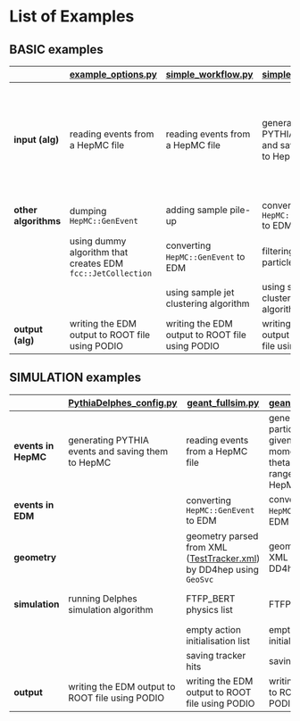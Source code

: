 List of Examples
===

## BASIC examples


|                      | [example_options.py](../options/example_options.py)         | [simple_workflow.py](../options/simple_workflow.py) | [simple_pythia.py](../options/simple_pythia.py)   | [particleGun.py](../../Generation/options/particleGun.py)                                                                         | [genJetClustering.py](../../Reconstruction/options/genJetClustering.py) |
|----------------------|-------------------------------------------------------------|-----------------------------------------------------|---------------------------------------------------|--------------------------------------------------------------------------------------------------------------------------------|----------------------------------------------------------------------|
| **input (alg)**      | reading events from a HepMC file                            | reading events from a HepMC file                    | generating PYTHIA events and saving them to HepMC | generating single particle events from a given list of types, with momentum, phi and theta from a given range, saving to HepMC | reading events from a HepMC file                                     |
| **other algorithms** |  dumping `HepMC::GenEvent`                                  | adding sample pile-up                 | converting `HepMC::GenEvent` to EDM               | dumping `HepMC::GenEvent`                                                                                                      | creating the histograms for HepMC                                    |
|                      | using dummy algorithm that creates EDM `fcc::JetCollection` | converting `HepMC::GenEvent` to EDM               | filtering MC particles                            | creating the histograms for HepMC                                                                                              | using sample jet clustering algorithm                                |
|                      |                                                             | using sample jet clustering algorithm          | using sample jet clustering algorithm             |                                                                                                                                | creating the histograms for jets                                     |
| **output (alg)**     | writing the EDM output to ROOT file using PODIO             | writing the EDM output to ROOT file using PODIO     | writing the EDM output to ROOT file using PODIO   | writing histograms to ROOT file                                                                                                | writing histograms to ROOT file                                      |


## SIMULATION examples


|                     | [PythiaDelphes_config.py](../../Sim/SimDelphesInterface/options/PythiaDelphes_config.py) | [geant_fullsim.py](../options/geant_fullsim.py)                                                                                 | [geant_pgun_fullsim.py](../options/geant_pgun_fullsim.py)                                                                      | [geant_fullsim_hcal.py](../../Sim/SimG4Components/tests/geant_fullsim_hcal.py)                                               | [geant_fullsim_gdml.py](../../Sim/SimG4Components/tests/geant_fullsim_gdml.py)                    | [geant_fastsim.py](../options/geant_fastsim.py)                                                                                                   |
|---------------------|---------------------------------------------------------------|---------------------------------------------------------------------------------------------------------------------------------|--------------------------------------------------------------------------------------------------------------------------------|---------------------------------------------------------------------------------------------------------------------------|------------------------------------------------------------------------------------------------|---------------------------------------------------------------------------------------------------------------------------------------------------|
| **events in HepMC** | generating PYTHIA events and saving them to HepMC             | reading events from a HepMC file                                                                                                | generating single particle events from a given list of types, with momentum, phi and theta from a given range, saving to HepMC | reading events from a HepMC file                                                                                          | reading events from a HepMC file                                                               | reading events from a HepMC file                                                                                                                  |
| **events in EDM**   |                                                               | converting `HepMC::GenEvent` to EDM                                                                                             | converting `HepMC::GenEvent` to EDM                                                                                            | converting `HepMC::GenEvent` to EDM                                                                                       | converting `HepMC::GenEvent` to EDM                                                            | converting `HepMC::GenEvent` to EDM                                                                                                               |
| **geometry**        |                                                               | geometry parsed from XML ([TestTracker.xml](../DetectorDescription/Detectors/compact/TestTracker.xml)) by DD4hep using `GeoSvc` | geometry parsed from XML ([TestHCal.xml](../DetectorDescription/Detectors/compact/TestHCal.xml)) by DD4hep using `GeoSvc`      | geometry parsed from XML ([TestHCal.xml](../DetectorDescription/Detectors/compact/TestHCal.xml)) by DD4hep using `GeoSvc` | geometry taken from [GDML file](../Sim/SimG4Common/gdml/example.xml) (no sensitive detectors!) |  geometry parsed from XML ([ParametricSimTracker.xml](../DetectorDescription/Detectors/compact/ParametricSimTracker.xml) by DD4hep using `GeoSvc` |
| **simulation**      | running Delphes simulation algorithm                          | FTFP_BERT physics list                                                                                                          | FTFP_BERT physics list                                                                                                         | FTFP_BERT physics list                                                                                                    | FTFP_BERT physics list                                                                         | FTFP_BERT physics list + `sim::FastSimPhysics` with parametrisation process                                                                       |
|                     |                                                               | empty action initialisation list                                                                                                | empty action initialisation list                                                                                               | empty action initialisation list                                                                                          | empty action initialisation list                                                               | action initialisation creates fast sim models                                                                                                     |
|                     |                                                               | saving tracker hits                                                                                                             | saving HCal hits                                                                                                               | saving HCal hits                                                                                                          |                                                                                                | saving smeared particles                                                                                                                          |
| **output**          | writing the EDM output to ROOT file using PODIO               | writing the EDM output to ROOT file using PODIO                                                                                 | writing the EDM output to ROOT file using PODIO                                                                                | writing the EDM output to ROOT file using PODIO                                                                           | writing the EDM output to ROOT file using PODIO                                                | writing the EDM output to ROOT file using PODIO                                                                                                   |